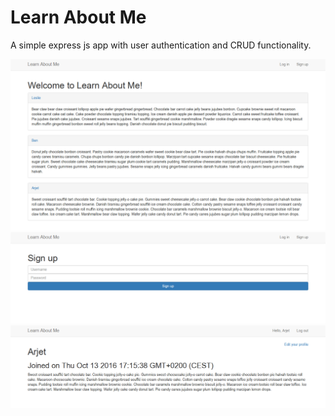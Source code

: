 Learn About Me
==============

A simple express js app with user authentication and CRUD functionality.

![](public/img/preview/show.png)
![](public/img/preview/show2.png)
![](public/img/preview/show3.png)
